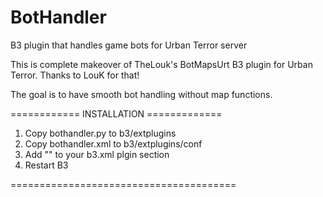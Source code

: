 BotHandler
==========

B3 plugin that handles game bots for Urban Terror server

This is complete makeover of TheLouk's BotMapsUrt B3 plugin for Urban Terror. Thanks to LouK for that!

The goal is to have smooth bot handling without map functions.


============ INSTALLATION =============

1) Copy bothandler.py to b3/extplugins
2) Copy bothandler.xml to b3/extplugins/conf
3) Add "<plugin name="bothandler" config="@b3/extplugins/conf/bothandler.xml" />" to your b3.xml plgin section
4) Restart B3

=======================================
